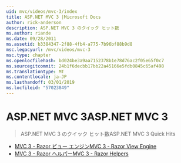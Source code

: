 ```yaml
---
uid: mvc/videos/mvc-3/index
title: ASP.NET MVC 3 |Microsoft Docs
author: rick-anderson
description: ASP.NET MVC 3 のクイック ヒット数
ms.author: riande
ms.date: 09/28/2011
ms.assetid: b3384347-2f88-4fb4-a775-7b96bf88b9d8
msc.legacyurl: /mvc/videos/mvc-3
msc.type: chapter
ms.openlocfilehash: bd024be3a9aa7152378b1e78d76ac2f05e65f0c7
ms.sourcegitcommit: 24b1f6decbb17bb22a45166e5fdb0845c65af498
ms.translationtype: MT
ms.contentlocale: ja-JP
ms.lasthandoff: 03/01/2019
ms.locfileid: "57023849"
---
```

<a name="aspnet-mvc-3"></a><span data-ttu-id="d103e-103">ASP.NET MVC 3</span><span class="sxs-lookup"><span data-stu-id="d103e-103">ASP.NET MVC 3</span></span>
====================
> <span data-ttu-id="d103e-104">ASP.NET MVC 3 のクイック ヒット数</span><span class="sxs-lookup"><span data-stu-id="d103e-104">ASP.NET MVC 3 Quick Hits</span></span>


- [<span data-ttu-id="d103e-105">MVC 3 - Razor ビュー エンジン</span><span class="sxs-lookup"><span data-stu-id="d103e-105">MVC 3 - Razor View Engine</span></span>](mvc-3-razor-view-engine.md)
- [<span data-ttu-id="d103e-106">MVC 3 - Razor ヘルパー</span><span class="sxs-lookup"><span data-stu-id="d103e-106">MVC 3 - Razor Helpers</span></span>](mvc-3-razor-helpers.md)

